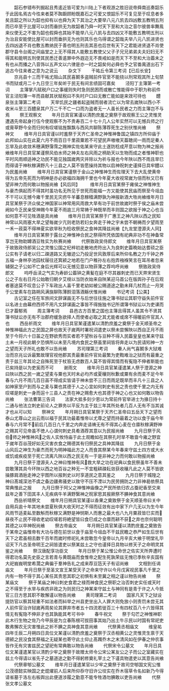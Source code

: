 <!-- { "loadSidebar": true } -->
　　韶石参错布列掘起且秀逺近皆可爱为川陆上下者观游之胜旧说帝舜南巡奏韶乐于此因名焉古今徃来者莫不踟蹰顾盼既嘉石之可爱又恨韶乐不可复见至于叹息者多矣且韶之所以为韶也抑有以也舜为天下其治之大要举八元八凯去四凶敷五教明五刑而已卒至于比屋可以封而垂拱无为故韶者乃舜一时天下至和大治之音尔彼兽率舞鳯来仪使无之不害为韶也假舜也其始不能举八元八凯与去四凶又不能敷五教明五刑以为治且安能使比屋可以封而垂拱无为也则其乐也乌得谓之韶哉夫举八元八凯进贤也去四凶退不肖也敷五教纳民于善也明五刑去其恶也后世有天下之君能进贤退不肖使郡守县令台阁之间庙堂之上无不得其人能敷五教使父父子子兄兄弟弟夫夫妇妇无不得其和能明五刑使其民悉迁善逺罪中外遐迩无不畏戒如是而天下不至和大治葢未之有也从而播之八音饰以五声文以六律是亦一时之韶矣何必舜也予之官畨禺道出石下追古今往来者之意为之说云
　　杂文下
　　干祐丘令第三考词【已后长安】
　　京兆县十三而干祐尤阻山其民喜鬭多盗贼前件官至不能挠以刑常观其所上旬禁书而狱或月二十九日空三年矣听于民无有间言绩固可嘉矣
　　泾阳丁主簿第一考词
　　主簿掌凡赋税户口之事缓则失时急则民困而或散亡惟能得中于职为称前件官主泾阳簿一年而县献其状赋税曰不失时户口曰无散亡能如是来效可待也
　　醴泉张主簿第二考词
　　天旱饥民之疆者起盗贼而弱者流亡以为常去嵗陜以西小不收米斗至三百醴泉其户万二千不亡一口而为盗者无一人虽长民者之力而主簿岂不与焉
　　祭王观察文
　　年月日具官某谨以清酌庶羞之奠祭于故观察王公之灵惟灵遭遇先帝起身行伍今使观察不为不贵寿百二十七十几人公年实然可以无憾兵师之行或膏草野今全而归何有叹嗟铭旌飘飘与西风共聊陈薄荐死生之别伏惟尚飨
　　祭神文
　　维年月日具官谨以时羞祭于天齐仁圣帝之神惟神鲁国之镇四方所仰庙于此邦如山实在此夏六月不雨百日千里菽粟若不可望民声嗷嗷天葢聴闵一雨而足秦人忘旱及此收敛禾穗满野霶霈之赐神实佐佑某来守此土遂防稔成芹意以物为神之报尚飨维年月日具官某谨祭风伯水师之神夫左右风雨之柄助天以生物而成之者惟神职也平时风雨顺适神之功民不能见独国嵗两灾并除以为祈与报也今年陜以西不雨且旱巳而得请于神秋稼满野凡十三县之人莫不皆愿操持其物以启神贶刺史谨择日具牢醴以为民羞尚飨
　　维年月日具官某谨祭于金山之神惟神生而佐理天下去大乱使黄帝得为五帝先死而为明神是亦必欲福四海拥千里也今年夏大收视常嵗为倍而秋又巳有望非神力而何敢以物报尚飨【风后同】
　　维年月日具官某祭于雍侯之神惟神生与豪杰俱起而不得其时虽功名无所见于世死而能福一方又能使其民庙而祭至今俎血不干可以无憾今雍千里民无灾疠牛羊蕃息稼穑满野孰为神报新酒大牲尚飨维年月日具官某祭于济众侯之神国家以神常用风雨救大旱有功于前世故嵗时祭于侯之庙未尝阙如今乏民亲受神赐今年夏不雨逾三月常祷于神既旱而丰则国之欲报于神之心也当如何意不可见牲酒是具尚飨
　　维年月日具官某祭于广惠王之神凡陜以西之民知神常以风雨塞大旱之望毎嵗少亢则老防若妇女奔走于神之宇未尝不朝祷而夕望雨至一禾一菽莫不得神夏实欲旱秋为稔收祭民之食神其降兹尚飨【九龙堂澄源夫人同】
　　维年月日具官某祭于露台之神惟神合民之祭得所凭依国有祀典非功不在神备常享岂无物助罇酒豆牲实为秋赛尚飨
　　代祭致政吴侍郎文
　　维年月日具官某祭于故致政侍郎吴公之灵惟公国之杞梓初走散地虎符出入为良刺史葢晩始达耆硕之臣公实有子请老以归二疎道路又无辙迹公乃投足世风敦厚后来所仰名教之力千钟之养五福一身林亭池园杖屦往还箕颍之地若在门户稚孙左右抱弄襁褓笑言在耳吊者忽来辅弼之子公如不亡身后光辉可以无憾见意以物菲薄之荐呜呼尚飨
　　祭致政吴侍郎文
　　呜呼岳渎之气实为寿龄公葢钟之黄髪在庭不尽其器刺史而已天畀宋贤生公之子左右日月公始敢归朝夕艾绶以当防衣始来自陜某迎马首公在版舆孙子在后观者塞途莫不叹息公子下车政出人喜千里老幼如被公赐道途之勤未拜几杖而止一月哭于公堂素车在路朔风满旐聊陈薄酹泪落酒觞伏惟尚飨
　　书记考词【公美】
　　古记室之任在军旅间文辞谋画无不与后世往往施之簿书狱讼其职守益失前件官以名进士由幕府西师不用凡文辞谋画之事皆不得施独书记所谓簿书狱讼以为吏课而巳才葢郁焉
　　周主簿考词
　　县邑古方百里之国也主簿且得其人虽其令不贤其簿书狱讼亦无有不治郡府缓急欲择人而使者必取之其尤能者或席不得暖前件官其人也
　　西岳祈雨文
　　维年月日具官某谨遣某以清酌庶羞之奠祭于金天顺圣帝之神惟神福此方之民国之屏也故天子嵗两时署祝词遣吏以祭未尝懈陜以西自正月不雨至于今将六十日苖之在野欲秀而实者若不望秋谷与豆种不得入民葢皇皇也某来守兹土未一月视此朝夕恐惧所以未至凡境内食民之祭虽里祠皆将奔走以为民请矧神一方之望而天子所礼也敢不以告尚飨
　　苏司理第三考词
　　秦人尚气喜鬭多大狱难治而京兆讼诉最繁故理官视他郡其责最重前件官处最繁为吏鞫难治之狱而有最重之责于兹三年其论之自殊死至于杖笞无虑数百人莫不皆得其情而有寃隐不伸者斯能也已矣持是以为吏奚而不可
　　谢雨文
　　维年月日具官某谨遣某人祭于澄源之神曰陜以西之民一嵗之望麦与粟也天时未必均齐或夏穰则秋歉或粟有余而麦不足今年春与六月不雨几百日苖不得成实皆请于神未尝不三日而雨足既旱而丰凡十三县之人如神家至户到而与之麦与粟也其德于人之心宜如何刺史有民之责也使千里之内无有叹嗟是刺史一身而逭十三县人之责在神之赐愈大也其德于神之心也又如何敢以物告尚飨
　　张法曹第三告词
　　法家大抵多刻少恩以为常前件官举进士为掾日持十二通与他法立刺史前论人之罪务以平反为主于兹三年其所处者几百人无有不当其诚才也从可以知
　　祭神文
　　年月朔日具官某祭于天齐仁圣帝曰五岳天下之望而泰山尤尊山之出云雨以福于民其功最着惟帝以尤尊之望而持最着之功以食于庙今年春与六月常不前后几百日凢千里之内奔走请祷无有不得其心麦在仓廪秋稼满野神之赐其可见帝虽不徳人心谓何刺史具肴酒荐其意以为民报尚飨
　　九月日祭于风伯师之神惟神风之佐人实攸恃庙于此土观瞻如在其祭孔时旱不敢啬今雍之野宜于嵗年百谷茂好如无灾害衣食之赐德其有归祭民之具神其降兹
　　九月日祭于金山风后之神生为豪杰而死为明神福此方之人而食其祭某今年春来守兹土四方或大水或饥或疾疫至于死亡流离凡陜以西之民无有一于是非神之力而何敢以物报尚飨
　　九月日祭于澄源夫人之神曰惟神有风救大旱之功在祀典以食民祭虽年不善未尝敢薄其具今环陜以西之地百谷之种无一不宜粗耕疎耘敛获收穰凡此之人莫不皆欲操豚肩酒巵走神之宇图所以报刺史以时享道民之意其鉴之
　　九月日祭于城隍之神曰髙城深池不虞之备边疆弗骚吏以致守不压不湮以为民劳拥防之力非神曷依祭具常典惟此之报
　　九月日祭于阿父之神惟神庙像之严民所依归农占蚕祀香至交来兹年之善下田其丰人无疾病牛羊满野繄神之贶家思其报厥祭不腆神食其意尚飨
　　西岳祈晴祭文
　　维年月日朔具官某谨以香果之奠致祭于金天顺圣帝曰关中自用兵逾十年其地未尝夏秋俱大收天时之不得而征敛有出中家下户几无以为生今年风雨节适麦畆至数斛而秋稼又满野是神悯斯人而惠之最大也八九月粟菽皆巳实而昼夜不止民不得收老幼叹嗟若将絶望皆曰食巳成之仓廪而耕不获之弃也奈何聪明其德之以卒神贶尚飨
　　祭古帝庙文
　　年月朔日具官某谨以清酌庻羞之奠致告于某帝之庙惟帝有大功与德在前世以食于庙至今俎血不干兹民瞻之恭严如生后世有天下之君虽相去数千百年而嵗时修祀礼未尝敢忽今皇帝以九月辛亥大飨于明堂礼毕诏天下凡古圣帝明王之祠皆遣吏以祭某兹土之守也谨择日具物以修天子之命明灵其鉴之尚飨
　　祭汉唐配享功臣文
　　年月日祭于某公惟公命世之佐实天所畀遭时得君功名莫先史臣之言若青与黄既庙而食惟帝之配生死孰荣兹无愧已季秋辛亥国有大祀峩峩明堂希濶之典徧于羣神告礼之成来荐豆笾天子有诏尚飨
　　文相到任谒庙文
　　年月日祭于至圣文宣王某受天子之命来守许以今月戊寅视民事凡千里之内有一物不得于其心某任其责思其职之初惧有未至冀之相之谨以物告尚飨
　　祭某庙文
　　祭于某庙之神曰刺史食君之禄而神食民之祭职之治否刺史实任或天时之不得至于水旱与疾疠非政之为则民归之神某来守兹土与神同有是青于许之人今抵官三日方思其职不敢懈谨以物告尚飨
　　黄司理第二考词
　　国家凡天下之狱设提防官以察其轻重不如法者而紏举之州县吏坐出入人罪大则免放小则责罚未尝无其人前件官治许狱嵗再周矣论其罪弃市者五十四流若徙百三十有四杖百八十六皆得其情无有寃隐不伸非才也其孰能其考可书中
　　春牛祝文
　　祭于勾芒之神惟神职此木行生物之佐乃今甲辰是为立春陈根可拔田事其始乃出土牛示民以时国有常祀吏敢弗懈农无灾害惟此之祈不腆之具神食其意尚飨
　　代祭黄丞相庙文
　　维皇祐四年壬辰二月朔四日具位文某谨以清酌庶羞之奠祭于汉丞相黄公之灵惟灵生禀于天德颍之民没食其祭福之无疑某也寄守此土仰止髙躅乔木之末清风如在伊春之仲农事皆作无有灾害兹民之望祀有常典敢以物告尚飨
　　代祭宋令公墓文
　　年月日具位文某谨遣某官以清酌少牢之奠祭于故赠太师令公宋公某友公之子而公之室藏实在兹土今得请以省先子之墓道途之勤不得躬修奠礼宰土之下谨具物遣吏以其意告尚飨
　　代祭章郇公墓文
　　维年月日谨遣某官以少牢之奠祭于故司空郇国文宪公惟公茂德懿实映国之史焜燿前人后来所仰忝守旧许公坟实在乔木宿草令名如新乃今得请省墓于洛左右板舆出此便道涉履之勤意不能专牲酒勿腆敢以吏告尚飨
　　代祭张文孝公墓文
